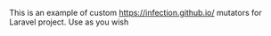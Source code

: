 This is an example of custom https://infection.github.io/ mutators for Laravel project. Use as you wish
